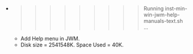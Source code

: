 * >>>>>>>>> Running inst-min-win-jwm-help-manuals-text.sh ...
  * Add Help menu in JWM.
  * Disk size = 2541548K. Space Used = 40K.
